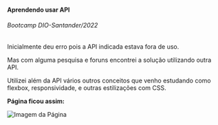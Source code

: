 #### Aprendendo usar API
###### Bootcamp DIO-Santander/2022

Inicialmente deu erro pois a API indicada estava fora de uso.

Mas com alguma pesquisa e foruns encontrei a solução utilizando outra API.

Utilizei além da API vários outros conceitos que venho estudando como flexbox, responsividade, e outras estilizações com CSS.

**Página ficou assim:**

![Imagem da Página](/assets/img/apicats.png)

